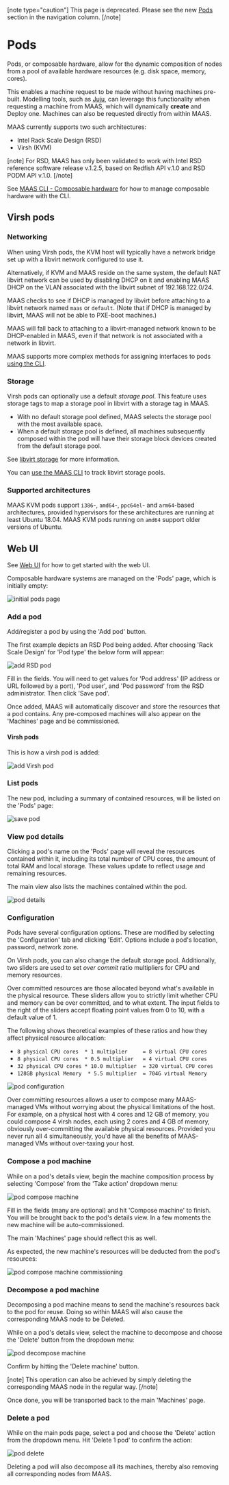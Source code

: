 [note type="caution"]
This page is deprecated. Please see the new [Pods](manage-pods-intro.md) section in the navigation column.
[/note]

# Pods

Pods, or composable hardware, allow for the dynamic composition of nodes from a pool of available hardware resources (e.g. disk space, memory, cores).

This enables a machine request to be made without having machines pre-built. Modelling tools, such as [Juju](https://jujucharms.com/docs/stable/about-juju), can leverage this functionality when requesting a machine from MAAS, which will dynamically **create** and Deploy one. Machines can also be requested directly from within MAAS.

MAAS currently supports two such architectures:

-   Intel Rack Scale Design (RSD)
-   Virsh (KVM)

[note]
For RSD, MAAS has only been validated to work with Intel RSD reference software release v.1.2.5, based on Redfish API v.1.0 and RSD PODM API v.1.0.
[/note]

See [MAAS CLI - Composable hardware](/t/cli-composable-machines-management/795) for how to manage composable hardware with the CLI.

<h2 id="heading--virsh-pods">Virsh pods</h2>

<h3 id="heading--networking">Networking</h3>

When using Virsh pods, the KVM host will typically have a network bridge set up with a libvirt network configured to use it.

Alternatively, if KVM and MAAS reside on the same system, the default NAT libvirt network can be used by disabling DHCP on it and enabling MAAS DHCP on the VLAN associated with the libvirt subnet of 192.168.122.0/24.

MAAS checks to see if DHCP is managed by libvirt before attaching to a libvirt network named `maas` or `default`. (Note that if DHCP is managed by libvirt, MAAS will not be able to PXE-boot machines.)

MAAS will fall back to attaching to a libvirt-managed network known to be DHCP-enabled in MAAS, even if that network is not associated with a network in libvirt.

MAAS supports more complex methods for assigning interfaces to pods [using the CLI](/t/cli-composable-machines-management/795#interface-constraints).

<h3 id="heading--storage">Storage</h3>

Virsh pods can optionally use a default *storage pool*. This feature uses storage tags to map a storage pool in libvirt with a storage tag in MAAS.

-   With no default storage pool defined, MAAS selects the storage pool with the most available space.
-   When a default storage pool is defined, all machines subsequently composed within the pod will have their storage block devices created from the default storage pool.

See [libvirt storage](https://libvirt.org/storage.html) for more information.

You can [use the MAAS CLI](/t/cli-composable-machines-management/795#track-libvirt-storage-pools) to track libvirt storage pools.

<h3 id="heading--supported-architectures">Supported architectures</h3>

MAAS KVM pods support `i386`-, `amd64`-, `ppc64el`- and `arm64`-based architectures, provided hypervisors for these architectures are running at least Ubuntu 18.04. MAAS KVM pods running on `amd64` support older versions of Ubuntu.

<h2 id="heading--web-ui">Web UI</h2>

See [Web UI](/t/web-ui/782) for how to get started with the web UI.

Composable hardware systems are managed on the 'Pods' page, which is initially empty:

![initial pods page](upload://nW8h9sS46ZcL5QryjjIm3ymQxki.png)

<h3 id="heading--add-a-pod">Add a pod</h3>

Add/register a pod by using the 'Add pod' button.

The first example depicts an RSD Pod being added. After choosing 'Rack Scale Design' for 'Pod type' the below form will appear:

![add RSD pod](upload://4HAFMQpyyTgrI2U84Rg0e122qUu.png)

Fill in the fields. You will need to get values for 'Pod address' (IP address or URL followed by a port), 'Pod user', and 'Pod password' from the RSD administrator. Then click 'Save pod'.

Once added, MAAS will automatically discover and store the resources that a pod contains. Any pre-composed machines will also appear on the 'Machines' page and be commissioned. 

<h4 id="heading--virsh-pods">Virsh pods</h4>

This is how a virsh pod is added:

![add Virsh pod](upload://sbvNQSHnLmSlEnrvPeq43x05tsX.png)

<h3 id="heading--list-pods">List pods</h3>

The new pod, including a summary of contained resources, will be listed on the 'Pods' page:

![save pod](upload://dalGPYJ0efeCy8HeyRjdBdL2b6k.png)

<h3 id="heading--view-pod-details">View pod details</h3>

Clicking a pod's name on the 'Pods' page will reveal the resources contained within it, including its total number of CPU cores, the amount of total RAM and local storage. These values update to reflect usage and remaining resources.

The main view also lists the machines contained within the pod.

![pod details](upload://7XRku5EGOJonuIS6rhSRXtlh2AX.png)

<h3 id="heading--configuration">Configuration</h3>

Pods have several configuration options. These are modified by selecting the 'Configuration' tab and clicking 'Edit'. Options include a pod's location, password, network zone.

On Virsh pods, you can also change the default storage pool. Additionally, two sliders are used to set *over commit* ratio multipliers for CPU and memory resources.

Over committed resources are those allocated beyond what's available in the physical resource. These sliders allow you to strictly limit whether CPU and memory can be over committed, and to what extent. The input fields to the right of the sliders accept floating point values from 0 to 10, with a default value of 1.

The following shows theoretical examples of these ratios and how they affect physical resource allocation:

-   `8 physical CPU cores  * 1 multiplier     = 8 virtual CPU cores`
-   `8 physical CPU cores  * 0.5 multiplier   = 4 virtual CPU cores`
-   `32 physical CPU cores * 10.0 multiplier  = 320 virtual CPU cores`
-   `128GB physical Memory  * 5.5 multiplier  = 704G virtual Memory`

![pod configuration](upload://w2wEG0EPp7yoE8HLxNyx0Q5iyKM.png)

Over committing resources allows a user to compose many MAAS-managed VMs without worrying about the physical limitations of the host. For example, on a physical host with 4 cores and 12 GB of memory, you could compose 4 virsh nodes, each using 2 cores and 4 GB of memory, obviously over-committing the available physical resources. Provided you never run all 4 simultaneously, you'd have all the benefits of MAAS-managed VMs without over-taxing your host.

<h3 id="heading--compose-a-pod-machine">Compose a pod machine</h3>

While on a pod's details view, begin the machine composition process by selecting 'Compose' from the 'Take action' dropdown menu:

![pod compose machine](upload://AjPt647CfR69yM5x5uwtIhNTtEA.png)

Fill in the fields (many are optional) and hit 'Compose machine' to finish. You will be brought back to the pod's details view. In a few moments the new machine will be auto-commissioned.

The main 'Machines' page should reflect this as well.

As expected, the new machine's resources will be deducted from the pod's resources:

![pod compose machine commissioning](upload://jtcLknrYgF2rfldZcSQzNb6vPvr.png)

<h3 id="heading--decompose-a-pod-machine">Decompose a pod machine</h3>

Decomposing a pod machine means to send the machine's resources back to the pod for reuse. Doing so within MAAS will also cause the corresponding MAAS node to be Deleted.

While on a pod's details view, select the machine to decompose and choose the 'Delete' button from the dropdown menu:

![pod decompose machine](upload://lUNZ3cGOQIcumptxIOtDx7G2twU.png)

Confirm by hitting the 'Delete machine' button.

[note]
This operation can also be achieved by simply deleting the corresponding MAAS node in the regular way.
[/note]

Once done, you will be transported back to the main 'Machines' page.

<h3 id="heading--delete-a-pod">Delete a pod</h3>

While on the main pods page, select a pod and choose the 'Delete' action from the dropdown menu. Hit 'Delete 1 pod' to confirm the action:

![pod delete](upload://lAaWgzQtiL7mDIDGV4D6coB9iC7.png)

Deleting a pod will also decompose all its machines, thereby also removing all corresponding nodes from MAAS.

<!-- LINKS -->